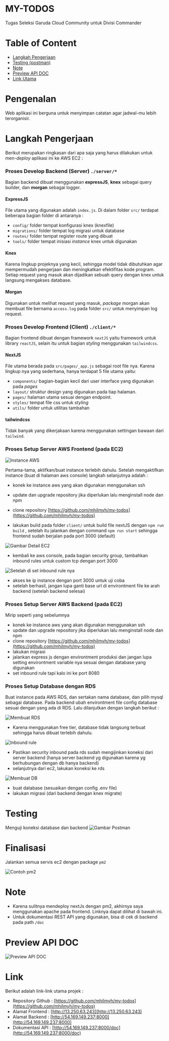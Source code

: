 # MY-TODOS

Tugas Seleksi Garuda Cloud Community untuk Divisi Commander

# Table of Content
- [Langkah Pengerjaan](#langkah-pengerjaan)
- [Testing (postman)](#testing)
- [Note](#note)
- [Preview API DOC](#preview-api-doc)
- [Link Utama](#link)

# Pengenalan

Web aplikasi ini berguna untuk menyimpan catatan agar jadwal-mu lebih terorganisir.

# Langkah Pengerjaan

Berikut merupakan ringkasan dari apa saja yang harus dilakukan untuk men-_deploy_ aplikasi ini ke AWS EC2 :

### Proses Develop Backend (Server) `./server/*`

Bagian backend dibuat menggunakan **expressJS**, **knex** sebagai query builder, dan **morgan** sebagai logger.

#### ExpressJS

File utama yang digunakan adalah `index.js`. Di dalam folder `src/` terdapat beberapa bagian folder di antaranya :

- `config/` folder tempat konfigurasi knex (knexfile)
- `migrations/` folder tempat log migrasi untuk database
- `routes/` folder tempat register route yang dibuat
- `tools/` folder tempat inisiasi _instance_ knex untuk digunakan

#### Knex

Karena lingkup projeknya yang kecil, sehingga model tidak dibutuhkan agar mempermudah pengerjaan dan meningkatkan efektifitas kode program. Setiap request yang masuk akan dijadikan sebuah query dengan knex untuk langsung mengakses database.

#### Morgan

Digunakan untuk melihat request yang masuk, _package_ morgan akan membuat file bernama `access.log` pada folder `src/` untuk menyimpan log request.

### Proses Develop Frontend (Client) `./client/*`

Bagian frontend dibuat dengan framework `nextJS` yaitu framework untuk library `reactJS`, selain itu untuk bagian _styling_ menggunakan `tailwindcss`.

#### NextJS

File utama berada pada `src/pages/_app.js` sebagai root file nya. Karena lingkup nya yang sederhana, hanya terdapat 5 file utama yaitu:

- `components/` bagian-bagian kecil dari user interface yang digunakan pada _pages_
- `layout/` struktur design yang digunakan pada tiap halaman.
- `pages/` halaman utama sesuai dengan endpoint.
- `styles/` tempat file css untuk _styling_
- `utils/` folder untuk utilitas tambahan

#### tailwindcss

Tidak banyak yang dikerjakaan karena menggunakan settingan bawaan dari `tailwind`.

### Proses Setup Server AWS Frontend (pada EC2)

![Instance AWS](https://raw.githubusercontent.com/mhilmyh/my-todos/master/screenshots/ss-aws-ec2.PNG)

Pertama-tama, aktifkan/buat instance terlebih dahulu. Setelah mengaktifkan instance (buat di halaman aws console) langkah selanjutnya adalah :

- konek ke instance aws yang akan digunakan menggunakan ssh
- update dan upgrade repository jika diperlukan lalu menginstall node dan npm
- clone repository [https://github.com/mhilmyh/my-todos](https://github.com/mhilmyh/my-todos)

- lakukan build pada folder `client/` untuk build file nextJS dengan `npm run build` , setelah itu jalankan dengan command `npm run start` sehingga frontend sudah berjalan pada port 3000 (default)

![Gambar Detail EC2](https://github.com/mhilmyh/my-todos/blob/master/screenshots/ss-aws-detail.PNG)

- kembali ke aws console, pada bagian security group, tambahkan inbound rules untuk custom tcp dengan port 3000

![Setelah di set inbound rule nya](https://raw.githubusercontent.com/mhilmyh/my-todos/master/screenshots/ss-ir.PNG)

- akses ke ip instance dengan port 3000 untuk uji coba
- setelah berhasil, jangan lupa ganti base url di environtment file ke arah backend (setelah backend selesai)

### Proses Setup Server AWS Backend (pada EC2)

Mirip seperti yang sebelumnya

- konek ke instance aws yang akan digunakan menggunakan ssh
- update dan upgrade repository jika diperlukan lalu menginstall node dan npm
- clone repository [https://github.com/mhilmyh/my-todos](https://github.com/mhilmyh/my-todos)
- lakukan migrasi
- jalankan express js dengan environtment produksi dan jangan lupa setting environtment variable nya sesuai dengan database yang digunakan
- set inbound rule tapi kalo ini ke port 8080

### Proses Setup Database dengan RDS

Buat instance pada AWS RDS, dan sertakan nama database, dan pilih mysql sebagai database. Pada backend ubah environtment file config database sesuai dengan yang ada di RDS. Lalu dilanjutkan dengan langkah berikut :

![Membuat RDS](https://raw.githubusercontent.com/mhilmyh/my-todos/master/screenshots/ss-db.PNG)

- Karena menggunakan free tier, database tidak langsung terbuat sehingga harus dibuat terlebih dahulu.

![Inbound rule](https://raw.githubusercontent.com/mhilmyh/my-todos/master/screenshots/ss-db-acc.PNG)

- Pastikan security inbound pada rds sudah mengijinkan koneksi dari server backend (hanya server backend yg digunakan karena yg berhubungan dengan db hanya backend)
- selanjutnya dari ec2, lakukan koneksi ke rds

![Membuat DB](https://raw.githubusercontent.com/mhilmyh/my-todos/master/screenshots/ss-create-db.PNG)

- buat database (sesuaikan dengan config .env file)
- lakukan migrasi (dari backend dengan knex migrate)

# Testing

Menguji koneksi database dan backend
![Gambar Postman](https://raw.githubusercontent.com/mhilmyh/my-todos/master/screenshots/ss-postman.PNG)

# Finalisasi

Jalankan semua servis ec2 dengan package `pm2`

![Contoh pm2](https://raw.githubusercontent.com/mhilmyh/my-todos/master/screenshots/ss-pm2-backend.PNG)

# Note

- Karena sulitnya mendeploy nextJs dengan pm2, akhirnya saya menggunakan apache pada frontend. Linknya dapat dilihat di bawah ini.
- Untuk dokumentasi REST API yang digunakan, bisa di cek di backend pada path `/doc`

# Preview API DOC

![Preview API DOC](https://raw.githubusercontent.com/mhilmyh/my-todos/master/screenshots/ss-api-doc.png)

# Link

Berikut adalah link-link utama projek :

- Repository Github : [https://github.com/mhilmyh/my-todos](https://github.com/mhilmyh/my-todos)
- Alamat Frontend : [http://13.250.63.243](http://13.250.63.243)
- Alamat Backend : [http://54.169.149.237:8000](http://54.169.149.237:8000)
- Dokumentasi API : [http://54.169.149.237:8000/doc](http://54.169.149.237:8000/doc)
